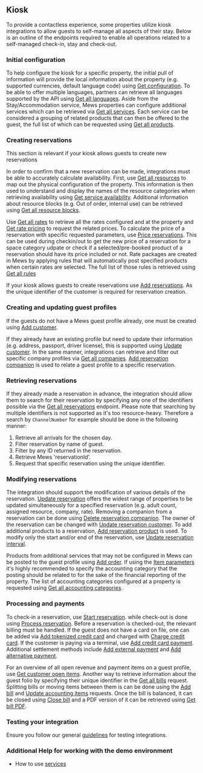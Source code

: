 ## Kiosk

To provide a contactless experience, some properties utilize kiosk integrations to allow guests to self-manage all aspects of their stay. Below is an outline of the endpoints required to enable all operations related to a self-managed check-in, stay and check-out.

### Initial configuration

To help configure the kiosk for a specific property, the initial pull of information will provide the local information about the property (e.g. supported currencies, default language code) using [Get configuration](../operations/configuration.md#get-configuration). To be able to offer multiple languages, partners can retrieve all languages supported by the API using [Get all languages](../operations/configuration.md#get-all-languages). Aside from the Stay/Accommodation service, Mews properties can configure additional services which can be retrieved via [Get all services](../operations/services.md#get-all-services). Each service can be considered a grouping of related products that can then be offered to the guest, the full list of which can be requested using [Get all products](operations/services.md#get-all-products).

### Creating reservations

This section is relevant if your kiosk allows guests to create new reservations

In order to confirm that a new reservation can be made, integrations must be able to accurately calculate availability. First, use [Get all resources](../operations/enterprises.md#get-all-resources) to map out the physical configuration of the property. This information is then used to understand and display the names of the resource categories when retrieving availability using [Get service availability](../operations/services.md#get-service-availability). Additional information about resource blocks (e.g. Out of order, internal use) can be retrieved using [Get all resource blocks](../operations/enterprises.md#get-all-resource-blocks). 

Use [Get all rates](../operations/services.md#get-all-rates) to retrieve all the rates configured and at the property and [Get rate pricing](../operations/services.md#get-rate-pricing) to request the related prices. To calculate the price of a reservation with specific requested parameters, use [Price reservations](../operations/reservations.md#price-reservations). This can be used during checkin/out to get the new price of a reservation for a space category udpate or check if a selected/pre-booked product of a reservation should have its price included or not. Rate packages are created in Mews by applying rules that will automatically post specified products when certain rates are selected. The full list of those rules is retrieved using [Get all rules](../operations/services.md#get-all-rules)

If your kiosk allows guests to create reservations use [Add reservations](../operations/reservations.md#add-reservations). As the unique identifier of the customer is required for reservation creation.

### Creating and updating guest profiles

If the guests do not have a Mews guest profile already, one must be created using [Add customer](../operations/customers.md#add-customer). 

If they already have an existing profile but need to update their information (e.g. address, passport, driver license), this is supported using [Update customer](../operations/customers.md#update-customer). In the same manner, integrations can retrieve and filter out specific company profiles via [Get all companies](../operations/enterprises.md#get-all-companies). [Add reservation companion](../operations/reservations.md#add-reservation-companion) is used to relate a guest profile to a specific reservation.

### Retrieving reservations

If they already made a reservation in advance, the integration should allow them to search for their reservation by specifying any one of the identifiers possible via the [Get all reservations](../operations/reservations.md#get-all-reservations) endpoint. Please note that searching by multiple identifiers is not supported as it's too resource-heavy. Therefore a search by `ChannelNumber` for example should be done in the following manner:

1. Retrieve all arrivals for the chosen day.
2. Filter reservation by name of guest.
3. Filter by any ID returned in the reservation.
4. Retrieve Mews 'reservationId'.
5. Request that specific reservation using the unique identifier.

### Modifying reservations

The integration should support the modification of various details of the reservation. [Update reservation](../operations/reservations.md#update-reservation) offers the widest range of properties to be updated simultaneously for a specified reservation (e.g. adult count, assigned resource, company, rate). Removing a companion from a reservation can be done using [Delete reservation companion](../operations/reservations.md#delete-reservation-companion). The owner of the reservation can be changed with [Update reservation customer](../operations/reservations.md#update-reservation-customer). To add additional products to a reservation, [Add reservation product](../operations/reservations.md#add-reservation-product) is used. To modify only the start and/or end of the reservation, use [Update reservation interval](../operations/reservations.md#update-reservation-interval).

Products from additional services that may not be configured in Mews can be posted to the guest profile using [Add order](../operations/services.md#add-order). If using the [Item parameters](../operations/services.md#item-parameters) it's highly recommended to specify the accounting category that the posting should be related to for the sake of the financial reporting of the property. The list of accounting categories configured at a property is requested using [Get all accounting categories](../operations/finance.md#get-all-accounting-categories).

### Processing and payments

To check-in a reservation, use [Start reservation](../operations/reservations.md#start-reservation). while check-out is done using [Process reservation](../operations/reservations.md#process-reservation). Before a reservation is checked-out, the relevant billing must be handled. If the guest does not have a card on file, one can be added via [Add tokenized credit card](../operations/finance.md#add-tokenized-credit-card) and charged with [Charge credit card](../operations/finance.md#charge-credit-card). If the customer is paying via a terminal, use [Add credit card payment](../operations/finance.md#add-credit-card-payment). Additional settlement methods include [Add external payment](../operations/finance.md#add-external-payment) and [Add alternative payment](../operations/finance.md#add-alternative-payment).

For an overview of all open revenue and payment items on a guest profile, use [Get customer open items](../operations/customers.md#get-customers-open-items). Another way to retrieve information about the guest folio by specifying their unique identifier in the [Get all bills](../operations/finance.md#get-all-bills) request. Splitting bills or moving items between them is can be done using the [Add bill](../operations/finance.md#add-bill) and [Update accounting items](../operations/finance.md#update-accounting-items) requests. Once the bill is balanced, it can be closed using [Close bill](../operations/finance.md#close-bill) and a PDF version of it can be retrieved using [Get bill PDF](../operations/finance.md#close-bill).

### Testing your integration

Ensure you follow our general [guidelines](../guidelines.md) for testing integrations.

### Additional Help for working with the demo environment

- How to use [services](https://help.mews.com/en/articles/4244364-understanding-services)

